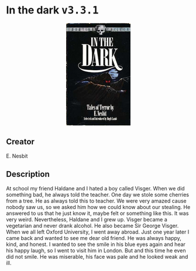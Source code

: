 
# In the dark <kbd>v3.3.1</kbd>

<center>
  <img src="./cover-1024.jpg"/>
</center>

## Creator
E. Nesbit

## Description
<p>At school my friend Haldane and I hated a boy called Visger. When we did something bad, he always told the teacher. One day we stole some cherries from a tree. He as always told this to teacher. We were very amazed cause nobody saw us, so we asked him how we could know about our stealing. He answered to us that he just know it, maybe felt or something like this. It was very weird. Nevertheless, Haldane and I grew up. Visger became a vegetarian and never drank alcohol. He also became Sir George Visger.
When we all left Oxford University, I went away abroad. Just one year later I came back and wanted to see me dear old friend. He was always happy, kind, and honest. I wanted to see the smile in his blue eyes again and hear his happy laugh, so I went to visit him in London. But and this time he even did not smile. He was miserable, his face was pale and he looked weak and ill.</p>
